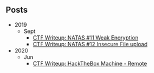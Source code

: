## Posts

- 2019
  - Sept
     - [CTF Writeup: NATAS #11 Weak Encryption](./ctf-natas11.md)
     - [CTF Writeup: NATAS #12 Insecure File upload](./ctf-natas12.md)
- 2020
  - Jun
     - [CTF Writeup: HackTheBox Machine - Remote](./ctf-hackthebox-remote.md)
